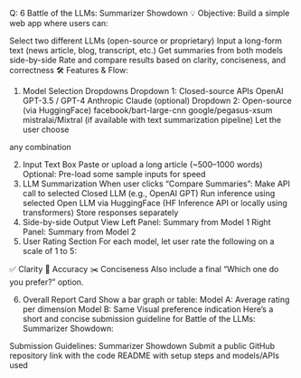 Q: 6
Battle of the LLMs: Summarizer Showdown
💡 Objective:
Build a simple web app where users can:

Select two different LLMs (open-source or proprietary)
Input a long-form text (news article, blog, transcript, etc.)
Get summaries from both models side-by-side
Rate and compare results based on clarity, conciseness, and correctness
🛠️ Features & Flow:
1. Model Selection Dropdowns
Dropdown 1: Closed-source APIs
OpenAI GPT-3.5 / GPT-4
Anthropic Claude (optional)
Dropdown 2: Open-source (via HuggingFace)
facebook/bart-large-cnn
google/pegasus-xsum
mistralai/Mixtral (if available with text summarization pipeline)
Let the user choose

any combination

2. Input Text Box
Paste or upload a long article (~500–1000 words)
Optional: Pre-load some sample inputs for speed
3. LLM Summarization
When user clicks “Compare Summaries”:
Make API call to selected Closed LLM (e.g., OpenAI GPT)
Run inference using selected Open LLM via HuggingFace (HF Inference API or locally using transformers)
Store responses separately
4. Side-by-side Output View
Left Panel: Summary from Model 1
Right Panel: Summary from Model 2
5. User Rating Section
For each model, let user rate the following on a scale of 1 to 5:

✅ Clarity
🧠 Accuracy
✂️ Conciseness
Also include a final “Which one do you prefer?” option.

6. Overall Report Card
Show a bar graph or table:
Model A: Average rating per dimension
Model B: Same
Visual preference indication
Here’s a short and concise submission guideline for Battle of the LLMs: Summarizer Showdown:

Submission Guidelines: Summarizer Showdown
Submit a public GitHub repository link with the code
README with setup steps and models/APIs used